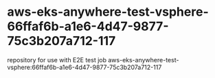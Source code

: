 # aws-eks-anywhere-test-vsphere-66ffaf6b-a1e6-4d47-9877-75c3b207a712-117
repository for use with E2E test job aws-eks-anywhere-test-vsphere:66ffaf6b-a1e6-4d47-9877-75c3b207a712-117
